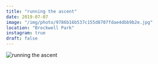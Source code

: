 ```yaml
---
title: "running the ascent"
date: 2019-07-07
image: "/img/photo/9786b16b537c155d8707fdae4dbb9b2e.jpg"
location: "Brockwell Park"
instagram: true
draft: false
---
```


![running the ascent](/img/photo/9786b16b537c155d8707fdae4dbb9b2e.jpg)
